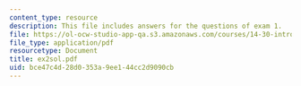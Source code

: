 ```yaml
---
content_type: resource
description: This file includes answers for the questions of exam 1.
file: https://ol-ocw-studio-app-qa.s3.amazonaws.com/courses/14-30-introduction-to-statistical-method-in-economics-spring-2006/bce47c4d28d0353a9ee144cc2d9090cb_ex2sol.pdf
file_type: application/pdf
resourcetype: Document
title: ex2sol.pdf
uid: bce47c4d-28d0-353a-9ee1-44cc2d9090cb
---
```

